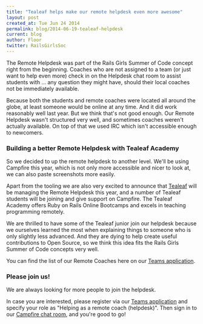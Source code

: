 ```yaml
---
title: "Tealeaf helps make our remote helpdesk even more awesome"
layout: post
created_at: Tue Jun 24 2014
permalink: blog/2014-06-19-tealeaf-helpdesk
current: blog
author: Floor
twitter: RailsGirlsSoc
---
```


The Remote Helpdesk was part of the Rails Girls Summer of Code concept right from the beginning. Coaches who are not assigned to a team (or just want to help even more) check in on the Helpdesk chat room to assist students with ... any question they might have, should their local coaches not be immediately available.

Because both the students and remote coaches were located all around the globe, at least someone would be online at any time. And it did work reasonably well last year. But we think that's not good enough. Our Remote Helpdesk wasn't structured very well, and sometimes coaches weren't actually available. On top of that we used IRC which isn't accessible enough to newcomers.

### Building a better Remote Helpdesk with Tealeaf Academy

So we decided to up the remote helpdesk to another level. We'll be using Campfire this year, which is not only more accessible and nicer to look at, we can also paste screenshots more easily.

Apart from the tooling we are also very excited to announce that [Tealeaf](http://www.gotealeaf.com/) will be managing the Remote Helpdesk this year, and a number of Tealeaf students will be joining and give support on Campfire. The Tealeaf Academy offers Ruby on Rails Online Bootcamps and excels in teaching programming remotely.

We are thrilled to have some of the Tealeaf junior join our helpdesk because we ourselves learned the most when explaining things to someone who is only slightly less advanced. And they are dying to help create useful contributions to Open Source, so we think this idea fits the Rails Girls Summer of Code concepts very well.

You can find the list of our Remote Coaches here on our [Teams application](http://teams.railsgirlssummerofcode.org/).

### Please join us!

We are always looking for more people to join the helpdesk.

In case you are interested, please register via our [Teams application](http://teams.railsgirlssummerofcode.org/) and specify your role as "Helping as a remote coach (helpdesk)". Then sign in to our [Campfire chat room](https://railsgirlssummerofcode.campfirenow.com/33c5b), and you're good to go!